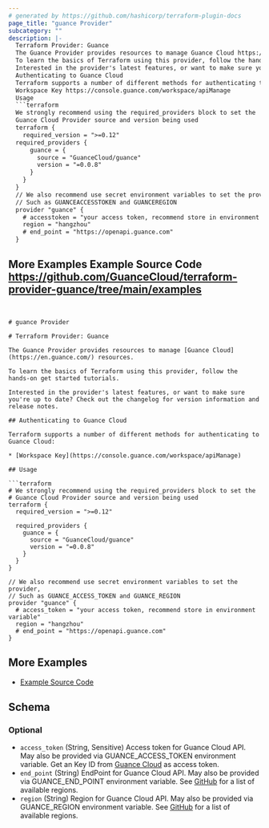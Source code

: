 ```yaml
---
# generated by https://github.com/hashicorp/terraform-plugin-docs
page_title: "guance Provider"
subcategory: ""
description: |-
  Terraform Provider: Guance
  The Guance Provider provides resources to manage Guance Cloud https://en.guance.com/ resources.
  To learn the basics of Terraform using this provider, follow the hands-on get started tutorials.
  Interested in the provider's latest features, or want to make sure you're up to date? Check out the changelog for version information and release notes.
  Authenticating to Guance Cloud
  Terraform supports a number of different methods for authenticating to Guance Cloud:
  Workspace Key https://console.guance.com/workspace/apiManage
  Usage
  ```terraform
  We strongly recommend using the required_providers block to set the
  Guance Cloud Provider source and version being used
  terraform {
    required_version = ">=0.12"
  required_providers {
      guance = {
        source = "GuanceCloud/guance"
        version = "=0.0.8"
      }
    }
  }
  // We also recommend use secret environment variables to set the provider,
  // Such as GUANCEACCESSTOKEN and GUANCEREGION
  provider "guance" {
    # accesstoken = "your access token, recommend store in environment variable"
    region = "hangzhou"
    # end_point = "https://openapi.guance.com"
  }
  ```
  More Examples
  Example Source Code https://github.com/GuanceCloud/terraform-provider-guance/tree/main/examples
---
```


# guance Provider

# Terraform Provider: Guance

The Guance Provider provides resources to manage [Guance Cloud](https://en.guance.com/) resources.

To learn the basics of Terraform using this provider, follow the hands-on get started tutorials.

Interested in the provider's latest features, or want to make sure you're up to date? Check out the changelog for version information and release notes.

## Authenticating to Guance Cloud

Terraform supports a number of different methods for authenticating to Guance Cloud:

* [Workspace Key](https://console.guance.com/workspace/apiManage)

## Usage

```terraform
# We strongly recommend using the required_providers block to set the
# Guance Cloud Provider source and version being used
terraform {
  required_version = ">=0.12"

  required_providers {
    guance = {
      source = "GuanceCloud/guance"
      version = "=0.0.8"
    }
  }
}

// We also recommend use secret environment variables to set the provider,
// Such as GUANCE_ACCESS_TOKEN and GUANCE_REGION
provider "guance" {
  # access_token = "your access token, recommend store in environment variable"
  region = "hangzhou"
  # end_point = "https://openapi.guance.com"
}
```

## More Examples

* [Example Source Code](https://github.com/GuanceCloud/terraform-provider-guance/tree/main/examples)



<!-- schema generated by tfplugindocs -->
## Schema

### Optional

- `access_token` (String, Sensitive) Access token for Guance Cloud API. May also be provided via GUANCE_ACCESS_TOKEN environment variable. Get an Key ID from [Guance Cloud](https://console.guance.com/workspace/apiManage) as access token.
- `end_point` (String) EndPoint for Guance Cloud API. May also be provided via GUANCE_END_POINT environment variable. See [GitHub](https://github.com/GuanceCloud/terraform-provider-guance) for a list of available regions.
- `region` (String) Region for Guance Cloud API. May also be provided via GUANCE_REGION environment variable. See [GitHub](https://github.com/GuanceCloud/terraform-provider-guance) for a list of available regions.
